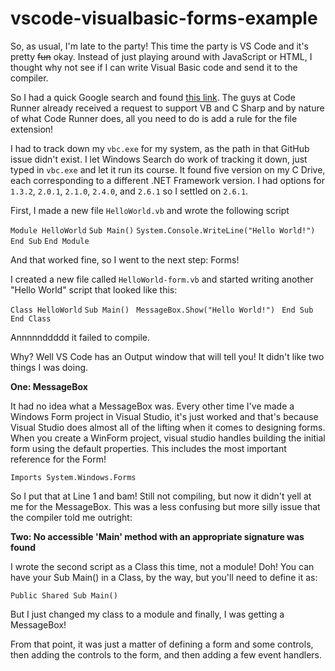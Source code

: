 # vscode-visualbasic-forms-example
So, as usual, I'm late to the party! This time the party is VS Code and it's pretty ~~fun~~ okay. Instead of just playing around with JavaScript or HTML, I thought why not see if I can write Visual Basic code and send it to the compiler. 

So I had a quick Google search and found [this link](https://github.com/formulahendry/vscode-code-runner/issues/55). The guys at Code Runner already received a request to support VB and C Sharp and by nature of what Code Runner does, all you need to do is add a rule for the file extension! 

I had to track down my `vbc.exe` for my system, as the path in that GitHub issue didn't exist. I let Windows Search do work of tracking it down, just typed in `vbc.exe` and let it run its course. It found five version on my C Drive, each corresponding to a different .NET Framework version. I had options for `1.3.2`, `2.0.1`, `2.1.0`, `2.4.0`, and `2.6.1` so I settled on `2.6.1`.

First, I made a new file `HelloWorld.vb`
and wrote the following script

`Module HelloWorld`
`Sub Main()`
`System.Console.WriteLine("Hello World!")`
`End Sub`
`End Module`

And that worked fine, so I went to the next step: Forms!


I created a new file called `HelloWorld-form.vb` and started writing another "Hello World" script that looked like this:

`Class HelloWorld` 
` Sub Main() `
` MessageBox.Show("Hello World!")`
` End Sub`
`End Class`

Annnnnddddd it failed to compile.

Why? Well VS Code has an Output window that will tell you! It didn't like two things I was doing.

**One: MessageBox**

It had no idea what a MessageBox was. Every other time I've made a Windows Form project in Visual Studio, it's just worked and that's because Visual Studio does almost all of the lifting when it comes to designing forms. When you create a WinForm project, visual studio handles building the initial form using the default properties. This includes the most important reference for the Form! 

`Imports System.Windows.Forms`

So I put that at Line 1 and bam! Still not compiling, but now it didn't yell at me for the MessageBox. This was a less confusing but more silly issue that the compiler told me outright: 

**Two: No accessible 'Main' method with an appropriate signature was found**

I wrote the second script as a Class this time, not a module! Doh! You can have your Sub Main() in a Class, by the way, but you'll need to define it as:

`Public Shared Sub Main()`

But I just changed my class to a module and finally, I was getting a MessageBox!

From that point, it was just a matter of defining a form and some controls, then adding the controls to the form, and then adding a few event handlers. 
